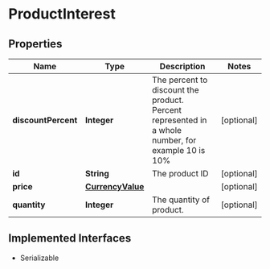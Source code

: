 

# ProductInterest


## Properties

| Name | Type | Description | Notes |
|------------ | ------------- | ------------- | -------------|
|**discountPercent** | **Integer** | The percent to discount the product. Percent represented in a whole number, for example 10 is 10% |  [optional] |
|**id** | **String** | The product ID |  [optional] |
|**price** | [**CurrencyValue**](CurrencyValue.md) |  |  [optional] |
|**quantity** | **Integer** | The quantity of product. |  [optional] |


## Implemented Interfaces

* Serializable

